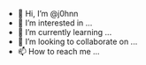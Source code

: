 - 👋 Hi, I’m @j0hnn
- 👀 I’m interested in ...
- 🌱 I’m currently learning ...
- 💞️ I’m looking to collaborate on ...
- 📫 How to reach me ...

<!---
j0hnn/j0hnn is a ✨ special ✨ repository because its `README.md` (this file) appears on your GitHub profile.
You can click the Preview link to take a look at your changes.
--->
